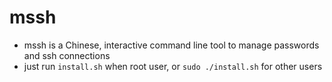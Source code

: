 # mssh

- mssh is a Chinese, interactive command line tool to manage passwords and ssh connections
- just run `install.sh` when root user, or `sudo ./install.sh` for other users
